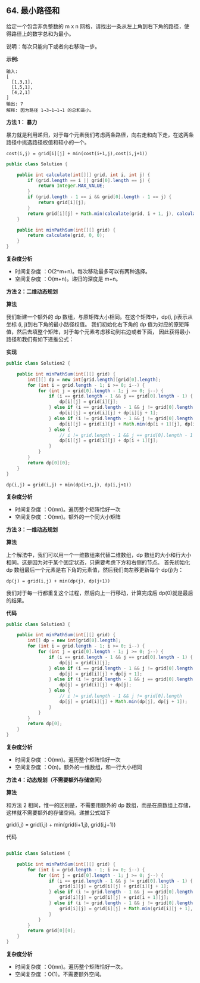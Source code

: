 ## 64. 最小路径和

给定一个包含非负整数的 m x n 网格，请找出一条从左上角到右下角的路径，使得路径上的数字总和为最小。

说明：每次只能向下或者向右移动一步。

**示例:**

```
输入:
[
  [1,3,1],
  [1,5,1],
  [4,2,1]
]
输出: 7
解释: 因为路径 1→3→1→1→1 的总和最小。

```

**方法 1： 暴力**

暴力就是利用递归，对于每个元素我们考虑两条路径，向右走和向下走，在这两条路径中挑选路径权值和较小的一个。

```
cost(i,j) = grid[i][j] + min(cost(i+1,j),cost(i,j+1))
```

```java
public class Solution {

    public int calculate(int[][] grid, int i, int j) {
        if (grid.length == i || grid[0].length == j) {
            return Integer.MAX_VALUE;
        }
        if (grid.length - 1 == i && grid[0].length - 1 == j) {
            return grid[i][j];
        }
        return grid[i][j] + Math.min(calculate(grid, i + 1, j), calculate(grid, i, j + 1));
    }

    public int minPathSum(int[][] grid) {
        return calculate(grid, 0, 0);
    }
}
```

**复杂度分析**

- 时间复杂度 ：O(2^m+n)。每次移动最多可以有两种选择。
- 空间复杂度 ：O(m+n)。递归的深度是 m+n。

**方法 2：二维动态规划**


**算法**

我们新建一个额外的 dp 数组，与原矩阵大小相同。在这个矩阵中，dp(i, j)表示从坐标 (i, j)到右下角的最小路径权值。
我们初始化右下角的 dp 值为对应的原矩阵值，然后去填整个矩阵，对于每个元素考虑移动到右边或者下面，
因此获得最小路径和我们有如下递推公式：

**实现**

```java
public class Solution2 {

    public int minPathSum(int[][] grid) {
        int[][] dp = new int[grid.length][grid[0].length];
        for (int i = grid.length - 1; i >= 0; i--) {
            for (int j = grid[0].length - 1; j >= 0; j--) {
                if (i == grid.length - 1 && j == grid[0].length - 1) {
                    dp[i][j] = grid[i][j];
                } else if (i == grid.length - 1 && j != grid[0].length - 1) {
                    dp[i][j] = grid[i][j] + dp[i][j + 1];
                } else if (i != grid.length - 1 && j != grid[0].length - 1) {
                    dp[i][j] = grid[i][j] + Math.min(dp[i + 1][j], dp[i][j + 1]);
                } else {
                    // i != grid.length - 1 && j == grid[0].length - 1
                    dp[i][j] = grid[i][j] + dp[i + 1][j];
                }
            }
        }
        return dp[0][0];
    }
}

```


```
dp(i,j) = grid(i,j) + min(dp(i+1,j), dp(i,j+1))
```

**复杂度分析**

- 时间复杂度 ：O(mn)。遍历整个矩阵恰好一次
- 空间复杂度 ：O(mn)。额外的一个同大小矩阵

**方法 3：一维动态规划**

**算法**

上个解法中，我们可以用一个一维数组来代替二维数组，dp 数组的大小和行大小相同。这是因为对于某个固定状态，只需要考虑下方和右侧的节点。
首先初始化 dp 数组最后一个元素是右下角的元素值，然后我们向左移更新每个 dp(j)为：

```
dp(j) = grid(i,j) + min(dp(j), dp(j+1))
```

我们对于每一行都重复这个过程，然后向上一行移动，计算完成后 dp(0)就是最后的结果。

**代码**

```java
public class Solution3 {

    public int minPathSum(int[][] grid) {
        int[] dp = new int[grid[0].length];
        for (int i = grid.length - 1; i >= 0; i--) {
            for (int j = grid[0].length - 1; j >= 0; j--) {
                if (i == grid.length - 1 && j == grid[0].length - 1) {
                    dp[j] = grid[i][j];
                } else if (i == grid.length - 1 && j != grid[0].length - 1) {
                    dp[j] = grid[i][j] + dp[j + 1];
                } else if (i != grid.length - 1 && j == grid[0].length - 1) {
                    dp[j] = grid[i][j] + dp[j];
                } else {
                    // i != grid.length - 1 && j != grid[0].length
                    dp[j] = grid[i][j] + Math.min(dp[j], dp[j + 1]);
                }
            }
        }
        return dp[0];
    }
}
```

**复杂度分析**

- 时间复杂度 ：O(mn)。遍历整个矩阵恰好一次
- 空间复杂度 ：O(n)。额外的一维数组，和一行大小相同

**方法 4：动态规划（不需要额外存储空间）**

**算法**

和方法 2 相同，惟一的区别是，不需要用额外的 dp 数组，而是在原数组上存储，这样就不需要额外的存储空间。递推公式如下

grid(i,j) = grid(i,j) + min(grid(i+1,j), grid(i,j+1))

代码

```java

public class Solution4 {

    public int minPathSum(int[][] grid) {
        for (int i = grid.length - 1; i >= 0; i--) {
            for (int j = grid[0].length - 1; j >= 0; j--) {
                if (i == grid.length - 1 && j != grid[0].length - 1) {
                    grid[i][j] = grid[i][j] + grid[i][j + 1];
                } else if (i != grid.length - 1 && j == grid[0].length - 1) {
                    grid[i][j] = grid[i][j] + grid[i + 1][j];
                } else if (i != grid.length - 1 && j != grid[0].length - 1) {
                    grid[i][j] = grid[i][j] + Math.min(grid[i][j + 1], grid[i + 1][j]);
                }
            }
        }
        return grid[0][0];
    }
}
```

**复杂度分析**

- 时间复杂度 ：O(mn)。遍历整个矩阵恰好一次。
- 空间复杂度 ：O(1)。不需要额外空间。

















